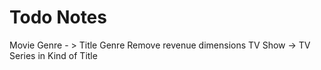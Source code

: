 # Todo Notes

Movie Genre - > Title Genre
Remove revenue dimensions
TV Show -> TV Series in Kind of Title